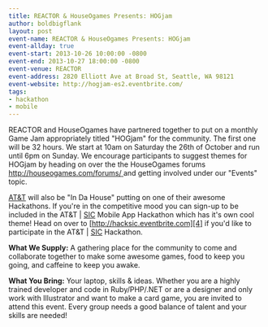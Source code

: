```yaml
---
title: REACTOR & HouseOgames Presents: HOGjam
author: boldbigflank
layout: post
event-name: REACTOR & HouseOgames Presents: HOGjam
event-allday: true
event-start: 2013-10-26 10:00:00 -0800
event-end: 2013-10-27 18:00:00 -0800
event-venue: REACTOR
event-address: 2820 Elliott Ave at Broad St, Seattle, WA 98121
event-website: http://hogjam-es2.eventbrite.com/
tags:
- hackathon
- mobile
---
```

REACTOR and HouseOgames have partnered together to put on a monthly Game Jam appropriately titled "HOGjam" for the community.  The first one will be 32 hours.  We start at 10am on Saturday the 26th of October and run until 6pm on Sunday.  We encourage participants to suggest themes for HOGjam by heading on over the the HouseOgames forums [http://houseogames.com/forums/ ][1]and getting involved under our "Events" topic.   

[AT&T][2] will also be "In Da House" putting on one of their awesome Hackathons.  If you're in the competitive mood you can sign-up to be included in the AT&T | [SIC][3] Mobile App Hackathon which has it's own cool theme!  Head on over to [http://hacksic.eventbrite.com][4] if you'd like to participate in the AT&T | [SIC][3] Hackathon.   

**What We Supply:**  A gathering place for the community to come and collaborate together to make some awesome games, food to keep you going, and caffeine to keep you awake. 

**What You Bring:** Your laptop, skills & ideas. Whether you are a highly trained developer and code in Ruby/PHP/.NET or are a designer and only work with Illustrator and want to make a card game, you are invited to attend this event. Every group needs a good balance of talent and your skills are needed!

[1]: http://houseogames.com/forums/
[2]: http://goo.gl/mppAK
[3]: http://www.seattleinteractive.com/
[4]: http://hacksic.eventbrite.com/

